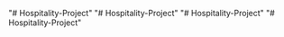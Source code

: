 "# Hospitality-Project" 
"# Hospitality-Project" 
"# Hospitality-Project" 
"# Hospitality-Project" 
